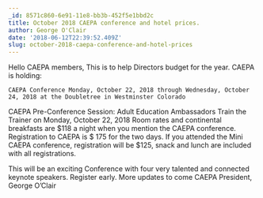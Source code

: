```yaml
---
_id: 8571c860-6e91-11e8-bb3b-452f5e1bbd2c
title: October 2018 CAEPA conference and hotel prices.
author: George O'Clair
date: '2018-06-12T22:39:52.409Z'
slug: october-2018-caepa-conference-and-hotel-prices
---
```

Hello CAEPA members,
This is to help Directors budget for the year.
CAEPA is holding: 

	CAEPA Conference Monday, October 22, 2018 through Wednesday, October 24, 2018 at the Doubletree in Westminster Colorado
CAEPA Pre-Conference Session: Adult Education Ambassadors Train the Trainer on Monday, October 22, 2018
Room rates and continental breakfasts are $118 a night when you mention the CAEPA conference.
Registration to CAEPA is $ 175 for the two days.  If you attended the Mini CAEPA conference, registration will be $125, snack and lunch are included with all registrations.

This will be an exciting Conference with four very talented and connected keynote speakers. Register early.  More updates to come
 CAEPA President,
George O’Clair
